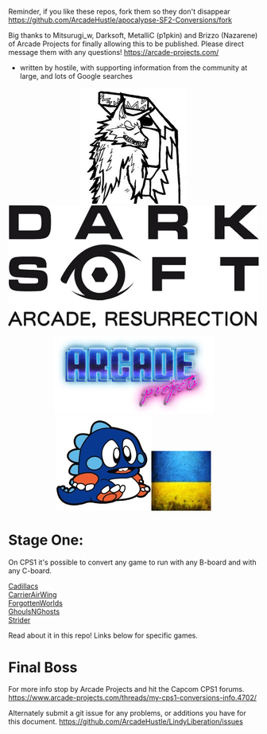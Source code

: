 Reminder, if you like these repos, fork them so they don't disappear https://github.com/ArcadeHustle/apocalypse-SF2-Conversions/fork

Big thanks to Mitsurugi_w, Darksoft, MetalliC (p1pkin) and Brizzo (Nazarene) of Arcade Projects for finally allowing this to be published. Please direct message them with any questions! https://arcade-projects.com/

- written by hostile, with supporting information from the community at large, and lots of Google searches

<p align="center">
<img src="https://github.com/ArcadeHustle/X3_USB_softmod/blob/master/walsdawg.jpeg"><img src="https://github.com/ArcadeHustle/X3_USB_softmod/blob/master/darksoft.jpeg">
</p>

<p align="center">
  <img src="https://github.com/ArcadeHustle/X3_USB_softmod/blob/master/arcadeprojects.jpeg"><img src="https://github.com/ArcadeHustle/X3_USB_softmod/blob/master/brizzo.jpeg"><img src="https://github.com/ArcadeHustle/X3_USB_softmod/blob/master/metallic.jpg">
</p>

# Stage One:

On CPS1 it's possible to convert any game to run with any B-board and with any C-board.

[Cadillacs](https://github.com/ArcadeHustle/apocalypse-SF2-Conversions/tree/main/Cadillacs)<br>	
[CarrierAirWing](https://github.com/ArcadeHustle/apocalypse-SF2-Conversions/tree/main/CarrierAirWing)<br>
[ForgottenWorlds](https://github.com/ArcadeHustle/apocalypse-SF2-Conversions/tree/main/ForgottenWorlds)<br>
[GhoulsNGhosts](https://github.com/ArcadeHustle/apocalypse-SF2-Conversions/tree/main/GhoulsNGhosts)<br>
[Strider](https://github.com/ArcadeHustle/apocalypse-SF2-Conversions/tree/main/Strider)<br>

Read about it in this repo! Links below for specific games.<br>

# Final Boss

For more info stop by Arcade Projects and hit the Capcom CPS1 forums.<br>
https://www.arcade-projects.com/threads/my-cps1-conversions-info.4702/

Alternately submit a git issue for any problems, or additions you have for this document. 
https://github.com/ArcadeHustle/LindyLiberation/issues

